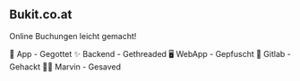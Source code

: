 ## Bukit.co.at

Online Buchungen leicht gemacht!

📱 App - Gegottet
✨ Backend - Gethreaded
🖥️ WebApp - Gepfuscht
🫶 Gitlab - Gehackt
🙋🏼 Marvin - Gesaved

